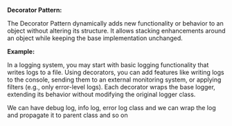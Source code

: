 <strong>Decorator Pattern:</strong>
<p>
The Decorator Pattern dynamically adds new functionality or behavior to an object without altering its structure. 
It allows stacking enhancements around an object while keeping the base implementation unchanged.
</p>
<strong>Example:</strong>
<p>
In a logging system, you may start with basic logging functionality that writes logs to a file. 
Using decorators, you can add features like writing logs to the console, sending them to an external monitoring system, 
or applying filters (e.g., only error-level logs). 
Each decorator wraps the base logger, extending its behavior without modifying the original logger class.
</p>

<p>We can have debug log, info log, error log class and we can wrap the log and propagate it to parent class and so on</p>